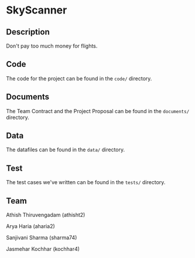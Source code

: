 # SkyScanner

## Description
Don't pay too much money for flights.

## Code
The code for the project can be found in the `code/` directory.

## Documents
The Team Contract and the Project Proposal can be found in the `documents/` directory.

## Data
The datafiles can be found in the `data/` directory.

## Test
The test cases we've written can be found in the `tests/` directory.

## Team
Athish Thiruvengadam (athisht2)

Arya Haria (aharia2)

Sanjivani Sharma (sharma74)

Jasmehar Kochhar (kochhar4)